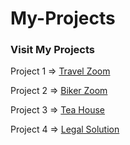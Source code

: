 # My-Projects    
### Visit My Projects 
<p>Project 1 =>    <a href="https://fantastic-biscotti-0909b4.netlify.app">Travel Zoom </a> </p>
<p>Project 2 =>    <a href="https://poetic-strudel-88a584.netlify.app">Biker Zoom </a> </p>
<p>Project 3 =>    <a href="https://chipper-tanuki-812105.netlify.app">Tea House </a> </p>
<p>Project 4 =>    <a href="https://ubiquitous-licorice-8e0a08.netlify.app">Legal Solution </a> </p>
